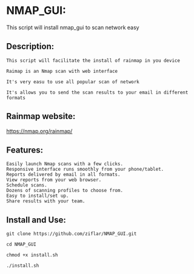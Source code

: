 # NMAP_GUI:
This script will install nmap_gui to scan network easy

## Description:
    This script will facilitate the install of rainmap in you device

    Raimap is an Nmap scan with web interface

    It's very easu to use all popular scan of network

    It's allows you to send the scan results to your email in different formats

## Rainmap website:
https://nmap.org/rainmap/
 
## Features:
 
    Easily launch Nmap scans with a few clicks.
    Responsive interface runs smoothly from your phone/tablet.
    Reports delivered by email in all formats.
    View reports from your web browser.
    Schedule scans.
    Dozens of scanning profiles to choose from.
    Easy to install/set up.
    Share results with your team.
    
## Install and Use:

    git clone https://github.com/ziflar/NMAP_GUI.git 

    cd NMAP_GUI

    chmod +x install.sh

    ./install.sh

